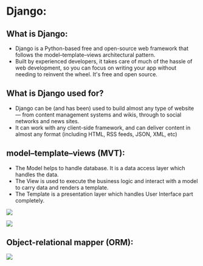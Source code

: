 # Django:

## What is Django:

* Django is a Python-based free and open-source web framework that follows the model–template–views architectural pattern.
* Built by experienced developers, it takes care of much of the hassle of web development, so you can focus on writing your app without needing to reinvent the wheel. It's free and open source.

## What is Django used for?
* Django can be (and has been) used to build almost any type of website — from content management systems and wikis, through to social networks and news sites. 
* It can work with any client-side framework, and can deliver content in almost any format (including HTML, RSS feeds, JSON, XML, etc)

##  model–template–views (MVT):
* The Model helps to handle database. It is a data access layer which handles the data.
* The View is used to execute the business logic and interact with a model to carry data and renders a template.
* The Template is a presentation layer which handles User Interface part completely. 

![](https://i0.wp.com/techvidvan.com/tutorials/wp-content/uploads/sites/2/2021/06/Control-Flow-Of-MVT.jpg?ssl=1)

![](https://camo.githubusercontent.com/d2c29818fbdb3d458e7f0a3751134a285507f7774641d5de7265c00635d8612f/68747470733a2f2f692e696d6775722e636f6d2f76436f664557592e706e67)


## Object-relational mapper (ORM):

![](https://miro.medium.com/max/800/0*fI9W7FB2NtRRVBnF)